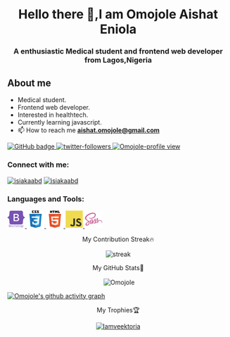<h1 align="center">Hello there 👋,I am Omojole Aishat Eniola</h1>
<h3 align="center">A enthusiastic Medical student and frontend web developer from Lagos,Nigeria</h3>

## About me
* Medical student.
* Frontend web developer.
* Interested in healthtech.
* Currently learning javascript.
* 📫 How to reach me **aishat.omojole@gmail.com**


<div>
<a href="https://github.com/Omojole?tab=followers">
    <img src="https://img.shields.io/github/followers/Omojole?tab=followers?label=blue&logo=github&style=for-the-badge" alt="GitHub badge" />
  </a>
  <a href="https://twitter.com/AishatOmojole">
    <img src="https://img.shields.io/twitter/follow/Omojole?label=Twitter&logo=twitter&style=for-the-badge" alt=twitter-followers />
  </a>
 <a href="https://github.com/ryo-ma/github-profile-trophy" target="blank"><img src="https://img.shields.io/twitter/follow/Omojole?logo=twitter&style=for-the-badge" alt="Omojole-profile view" /></a> 
</div>

<h3 align="left">Connect with me:</h3>
<p align="left">
<a href="https://codepen.io/Omojole-Aishat" target="blank"><img align="center" src="https://raw.githubusercontent.com/rahuldkjain/github-profile-readme-generator/master/src/images/icons/Social/codepen.svg" alt="isiakaabd" height="30" width="40" /></a>
<a href="https://twitter.com/AishatOmojole" target="blank"><img align="center" src="https://github-profile-trophy.vercel.app/?username=isiakaabd" alt="isiakaabd" height="30" width="40" /></a>
</p>

<h3 align="left">Languages and Tools:</h3>
<p align="left"> <a href="https://getbootstrap.com" target="_blank" rel="noreferrer"> <img src="https://raw.githubusercontent.com/devicons/devicon/master/icons/bootstrap/bootstrap-plain-wordmark.svg" alt="bootstrap" width="40" height="40"/> </a> <a href="https://www.w3schools.com/css/" target="_blank" rel="noreferrer"> <img src="https://raw.githubusercontent.com/devicons/devicon/master/icons/css3/css3-original-wordmark.svg" alt="css3" width="40" height="40"/> </a> 
 <a href="https://www.w3.org/html/" target="_blank" rel="noreferrer"> <img src="https://raw.githubusercontent.com/devicons/devicon/master/icons/html5/html5-original-wordmark.svg" alt="html5" width="40" height="40"/> </a> <a href="https://developer.mozilla.org/en-US/docs/Web/JavaScript" target="_blank" rel="noreferrer"> <img src="https://raw.githubusercontent.com/devicons/devicon/master/icons/javascript/javascript-original.svg" alt="javascript" width="40" height="40"/> </a> <a href="https://sass-lang.com" target="_blank" rel="noreferrer"> <img src="https://raw.githubusercontent.com/devicons/devicon/master/icons/sass/sass-original.svg" alt="sass" width="40" height="40"/> </a> </p>




 <p align="center">My Contribution Streak🔥</p>
 <p align="center"><img align="center" src="https://github-readme-streak-stats.herokuapp.com/?user=Omojole&" alt="streak" /></p>
  
  <p align="center">  My GitHub Stats🚀 </p>
  
  <p align="center">&nbsp;<img align="center" src="https://github-readme-stats.vercel.app/api?username=Omojole&show_icons=true&locale=en" alt="Omojole" /></p>
  
  
[![Omojole's github activity graph](https://activity-graph.herokuapp.com/graph?username=Omojole&theme=xcode)](https://git.io/Omojole)


<p align="center"> My Trophies🏆</p>
<p align="center"> <a href="https://github.com/ryo-ma/github-profile-trophy"><img src="https://github-profile-trophy.vercel.app/?username=Iamveektoria" alt="Iamveektoria" /></a> </p>


